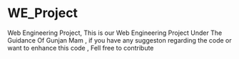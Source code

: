 # WE_Project
Web Engineering Project, 
This is our Web Engineering Project Under The Guidance Of Gunjan Mam , if you have any suggeston regarding the code or want to enhance this code , Fell free to contribute
